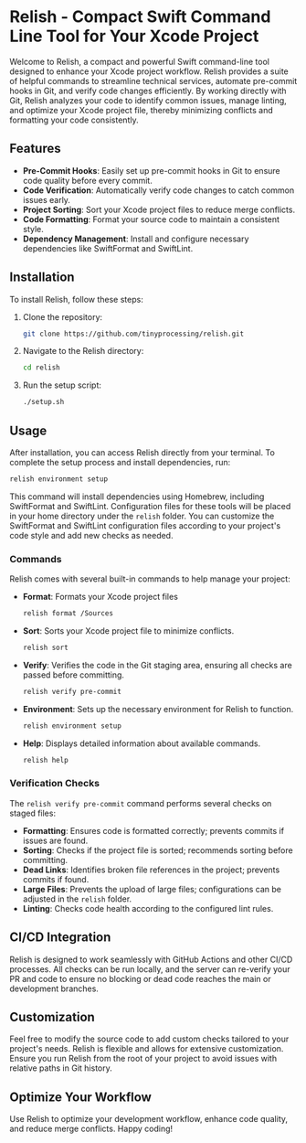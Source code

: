 # Relish - Compact Swift Command Line Tool for Your Xcode Project

Welcome to Relish, a compact and powerful Swift command-line tool designed to enhance your Xcode project workflow. Relish provides a suite of helpful commands to streamline technical services, automate pre-commit hooks in Git, and verify code changes efficiently. By working directly with Git, Relish analyzes your code to identify common issues, manage linting, and optimize your Xcode project file, thereby minimizing conflicts and formatting your code consistently.

## Features

- **Pre-Commit Hooks**: Easily set up pre-commit hooks in Git to ensure code quality before every commit.
- **Code Verification**: Automatically verify code changes to catch common issues early.
- **Project Sorting**: Sort your Xcode project files to reduce merge conflicts.
- **Code Formatting**: Format your source code to maintain a consistent style.
- **Dependency Management**: Install and configure necessary dependencies like SwiftFormat and SwiftLint.

## Installation

To install Relish, follow these steps:

1. Clone the repository:
   ```sh
   git clone https://github.com/tinyprocessing/relish.git
   ```

2. Navigate to the Relish directory:
   ```sh
   cd relish
   ```

3. Run the setup script:
   ```sh
   ./setup.sh
   ```

## Usage

After installation, you can access Relish directly from your terminal. To complete the setup process and install dependencies, run:
```sh
relish environment setup
```

This command will install dependencies using Homebrew, including SwiftFormat and SwiftLint. Configuration files for these tools will be placed in your home directory under the `relish` folder. You can customize the SwiftFormat and SwiftLint configuration files according to your project's code style and add new checks as needed.

### Commands

Relish comes with several built-in commands to help manage your project:

- **Format**: Formats your Xcode project files
  ```sh
  relish format /Sources
  ```

- **Sort**: Sorts your Xcode project file to minimize conflicts.
  ```sh
  relish sort
  ```

- **Verify**: Verifies the code in the Git staging area, ensuring all checks are passed before committing.
  ```sh
  relish verify pre-commit
  ```

- **Environment**: Sets up the necessary environment for Relish to function.
  ```sh
  relish environment setup
  ```

- **Help**: Displays detailed information about available commands.
  ```sh
  relish help
  ```

### Verification Checks

The `relish verify pre-commit` command performs several checks on staged files:

- **Formatting**: Ensures code is formatted correctly; prevents commits if issues are found.
- **Sorting**: Checks if the project file is sorted; recommends sorting before committing.
- **Dead Links**: Identifies broken file references in the project; prevents commits if found.
- **Large Files**: Prevents the upload of large files; configurations can be adjusted in the `relish` folder.
- **Linting**: Checks code health according to the configured lint rules.

## CI/CD Integration

Relish is designed to work seamlessly with GitHub Actions and other CI/CD processes. All checks can be run locally, and the server can re-verify your PR and code to ensure no blocking or dead code reaches the main or development branches.

## Customization

Feel free to modify the source code to add custom checks tailored to your project's needs. Relish is flexible and allows for extensive customization. Ensure you run Relish from the root of your project to avoid issues with relative paths in Git history.

## Optimize Your Workflow

Use Relish to optimize your development workflow, enhance code quality, and reduce merge conflicts. Happy coding!

